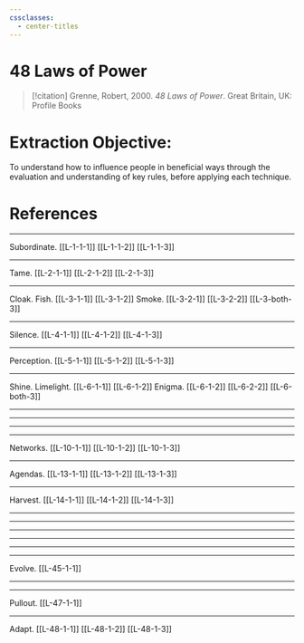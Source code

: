 ```yaml
---
cssclasses:
  - center-titles
---
```

# 48 Laws of Power
>[!citation]
>Grenne, Robert, 2000. *48 Laws of Power*. Great Britain, UK: Profile Books
# Extraction Objective:
To understand how to influence people in beneficial ways through the evaluation and understanding of key rules, before applying each technique.

# References
***
Subordinate.
	[[L-1-1-1]]
	[[L-1-1-2]]
	[[L-1-1-3]]
***
Tame.
	[[L-2-1-1]]
	[[L-2-1-2]]
	[[L-2-1-3]]
***
Cloak.
	Fish.
		[[L-3-1-1]]
		[[L-3-1-2]]
	Smoke.
		[[L-3-2-1]]
		[[L-3-2-2]]
	[[L-3-both-3]]
***
Silence.
	[[L-4-1-1]]
	[[L-4-1-2]]
	[[L-4-1-3]]
***
Perception.
	[[L-5-1-1]]
	[[L-5-1-2]]
	[[L-5-1-3]]
***
Shine.
	Limelight.
		[[L-6-1-1]]
		[[L-6-1-2]]
	Enigma.
		[[L-6-1-2]]
		[[L-6-2-2]]
	[[L-6-both-3]]
***

***

***

***
Networks.
	[[L-10-1-1]]
	[[L-10-1-2]]
	[[L-10-1-3]]
***
Agendas.
	[[L-13-1-1]]
	[[L-13-1-2]]
	[[L-13-1-3]]
***
Harvest.
	[[L-14-1-1]]
	[[L-14-1-2]]
	[[L-14-1-3]]
***

***

***

***

***

***
Evolve.
	[[L-45-1-1]]
***

***
Pullout.
	[[L-47-1-1]]
***
Adapt.
	[[L-48-1-1]]
	[[L-48-1-2]]
	[[L-48-1-3]]